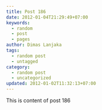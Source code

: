 ```yaml
---
title: Post 186
date: 2012-01-04T21:29:49+07:00
keywords:
  - random
  - post
  - pages
author: Dimas Lanjaka
tags:
  - random post
  - untagged
category:
  - random post
  - uncategorized
updated: 2012-01-02T11:32:13+07:00
---
```

This is content of post 186